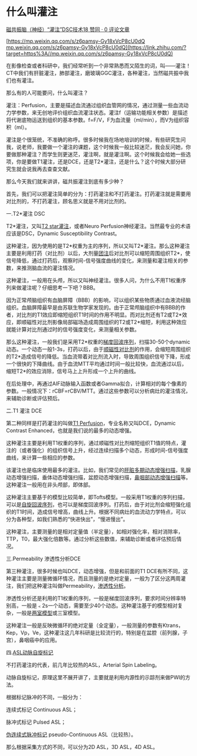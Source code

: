 # 什么叫灌注
[磁共振脑（神经）“灌注”DSC技术18 赞同 · 0 评论文章](https://zhuanlan.zhihu.com/p/351947129)

[https://mp.weixin.qq.com/s/z6pamsy-Gy18xVcP8cU0dQ​mp.weixin.qq.com/s/z6pamsy-Gy18xVcP8cU0dQ](https://link.zhihu.com/?target=https%3A//mp.weixin.qq.com/s/z6pamsy-Gy18xVcP8cU0dQ)

  

在影像检查或者科研中，我们经常听到一个非常熟悉而又陌生的词，叫——灌注！CT中我们有肝脏灌注，肺部灌注，磨玻璃GGC灌注，各种灌注，当然磁共振中我们也有灌注。

那么有的人可能要问，什么叫灌注？

灌注：Perfusion，主要是描述血流通过组织血管网的情况，通过测量一些血流动力学参数，来无创地评价组织血流灌注状态。灌注f（运输功能相关参数）是描述将代谢底物运送到组织的基本参数。f=F/V，F为血流量（ml/min），而V为组织容积（ml）。

灌注是个很笼统，不准确的称呼。很多时候我在场地培训的时候，有些研究生问我，说老师，我要做一个灌注的课题，这个时候我一般比较迷茫，我会反问她，你要做那种灌注？而学生则更迷茫，灌注啊，就是灌注啊。这个时候我会给她一些选项，你是要做T1灌注，还是DCE，还是T2\*灌注，还是什么？这个时候大部分研究生就会说我再去查查文献。

那么今天我们就来讲讲，磁共振灌注到底有多少种？

首先，我们可以把灌注简单的分为：打药灌注和不打药灌注。打药灌注就是需要用对比剂的，不打药灌注，顾名思义就是不用对比剂的。

一.T2\*灌注 DSC

T2\*灌注，又叫[T2 star灌注](https://www.zhihu.com/search?q=T2%20star%E7%81%8C%E6%B3%A8&search_source=Entity&hybrid_search_source=Entity&hybrid_search_extra=%7B%22sourceType%22%3A%22answer%22%2C%22sourceId%22%3A1742476531%7D)，或者Neuro Perfusion神经灌注。当然最专业的术语应该是DSC，Dynamic Susceptibility Contrast。

这种灌注，因为使用的是T2\*权重为主的序列，所以又叫T2\*灌注。那么这种灌注主要是利用打药（对比剂）以后，大剂量[团注](https://www.zhihu.com/search?q=%E5%9B%A2%E6%B3%A8&search_source=Entity&hybrid_search_source=Entity&hybrid_search_extra=%7B%22sourceType%22%3A%22answer%22%2C%22sourceId%22%3A1742476531%7D)后对比剂可以缩短周围组织T2\*，使信号降低，通过打药后，观察时间-信号强度曲线的变化，来测量和灌注相关的参数，来推测脑血流的灌注情况。

这种灌注，一般用在头颅，所以又叫神经灌注。很多人问，为什么不用T1权重序列来做灌注呢？仔细思考一下吧？BBB。

因为正常颅脑组织有血脑屏障（BBB）的影响，可以组织某些物质通过血液流经脑组织。血脑屏障最早是由苏联生物学家发现的。由于正常颅脑组织中有BBB的作者，对比剂的T1效应即缩短组织T1时间的作用不明显。而对比剂还有T2或T2\*效应，即顺磁性对比剂影像局部磁场造成周围组织的T2或T2\*缩短，利用这种效应就能计算对比剂通过时的信号强度变化，来测量相关参数。

那么这种灌注，一般我们是采用T2\*权重的[梯度回波序列](https://www.zhihu.com/search?q=%E6%A2%AF%E5%BA%A6%E5%9B%9E%E6%B3%A2%E5%BA%8F%E5%88%97&search_source=Entity&hybrid_search_source=Entity&hybrid_search_extra=%7B%22sourceType%22%3A%22answer%22%2C%22sourceId%22%3A1742476531%7D)，扫描30-50个dynamic动态。一个动态一般1-3s，打药以后，由于[顺磁性对比剂](https://www.zhihu.com/search?q=%E9%A1%BA%E7%A3%81%E6%80%A7%E5%AF%B9%E6%AF%94%E5%89%82&search_source=Entity&hybrid_search_source=Entity&hybrid_search_extra=%7B%22sourceType%22%3A%22answer%22%2C%22sourceId%22%3A1742476531%7D)的作用，会缩短周围组织的T2\*造成信号的降低。当血流带着对比剂流入时，导致周围组织信号下降，形成一个很快的下降曲线。由于血流MTT平均通过时间一般比较快，血流通过以后，缩短T2\*的效应消除，信号马上上升形成一个上升的曲线。

在后处理中，再通过AIF动脉输入函数或者Gamma拟合，计算相对的每个像素的参数。一般情况下：rCBF=rCBV/MTT。通过这些参数可以分析病灶的灌注情况，来辅助诊断或评估预后。

  

二.T1 灌注 DCE

第二种同样是打药灌注的叫做[T1 Perfusion](https://www.zhihu.com/search?q=T1%20Perfusion&search_source=Entity&hybrid_search_source=Entity&hybrid_search_extra=%7B%22sourceType%22%3A%22answer%22%2C%22sourceId%22%3A1742476531%7D)，专业名称又叫DCE，Dynamic Contrast Enhanced，也就是我们说的最多的动态增强。

这种灌注主要是利用T1权重的序列，通过顺磁性对比剂缩短组织T1值的特点，灌注的（或者强化）的组织信号上升，经过连续扫描多个动态，形成时间-信号强度曲线，来计算一些相应的参数。

该灌注也是临床使用最多的灌注。比如，我们常见的[肝脏多期动态增强扫描](https://www.zhihu.com/search?q=%E8%82%9D%E8%84%8F%E5%A4%9A%E6%9C%9F%E5%8A%A8%E6%80%81%E5%A2%9E%E5%BC%BA%E6%89%AB%E6%8F%8F&search_source=Entity&hybrid_search_source=Entity&hybrid_search_extra=%7B%22sourceType%22%3A%22answer%22%2C%22sourceId%22%3A1742476531%7D)，乳腺动态增强扫描，垂体动态增强扫描，盆腔动态增强扫描，[鼻咽部动态增强扫描](https://www.zhihu.com/search?q=%E9%BC%BB%E5%92%BD%E9%83%A8%E5%8A%A8%E6%80%81%E5%A2%9E%E5%BC%BA%E6%89%AB%E6%8F%8F&search_source=Entity&hybrid_search_source=Entity&hybrid_search_extra=%7B%22sourceType%22%3A%22answer%22%2C%22sourceId%22%3A1742476531%7D)等。这种灌注一般用在非头颅部，即体部。

这种灌注主要基于的模型比较简单，即Tofts模型。一般采用T1权重的序列扫描，可以是[自旋回波序列](https://www.zhihu.com/search?q=%E8%87%AA%E6%97%8B%E5%9B%9E%E6%B3%A2%E5%BA%8F%E5%88%97&search_source=Entity&hybrid_search_source=Entity&hybrid_search_extra=%7B%22sourceType%22%3A%22answer%22%2C%22sourceId%22%3A1742476531%7D)，也可以是梯度回波序列。打药后，由于对比剂会缩短强化组织的T1时间，造成信号增高，曲线上升。根据不同病灶的血流动力学特点，可以分为各种型，如我们熟悉的“快进快出”，“慢进慢出”。

这种灌注，主要测量的是相对定量值（半定量），如相对强化率，相对消除率，TTP，T0，最大强化倍数等。通过分析这些数值，来辅助诊断或者评估预后情况。

  

三.Permeability 渗透性分析DCE

第三种灌注，很多时候也叫DCE，动态增强，但是和前面的T1 DCE有所不同，这种灌注主要是测量微循环情况，而且测量的是绝对定量，一般为了区分这两周灌注，我们把这种灌注叫做Permeability，[渗透性分析](https://www.zhihu.com/search?q=%E6%B8%97%E9%80%8F%E6%80%A7%E5%88%86%E6%9E%90&search_source=Entity&hybrid_search_source=Entity&hybrid_search_extra=%7B%22sourceType%22%3A%22answer%22%2C%22sourceId%22%3A1742476531%7D)。

渗透性分析还是利用的T1权重的序列，一般是梯度回波序列，要求时间分辨率特别高，一般是﹤2s一个动态，需要至少40个动态。这种灌注基于的模型相对复杂，一般是[两室模型](https://www.zhihu.com/search?q=%E4%B8%A4%E5%AE%A4%E6%A8%A1%E5%9E%8B&search_source=Entity&hybrid_search_source=Entity&hybrid_search_extra=%7B%22sourceType%22%3A%22answer%22%2C%22sourceId%22%3A1742476531%7D)或三室模型。

这种灌注一般是反映微循环的绝对定量（全定量），一般测量的参数有Ktrans，Kep，Vp，Ve，这种灌注这几年科研是比较流行的，特别是在盆腔（前列腺，子宫），鼻咽癌中的应用。

  

四.[ASL动脉自旋标记](https://www.zhihu.com/search?q=ASL%E5%8A%A8%E8%84%89%E8%87%AA%E6%97%8B%E6%A0%87%E8%AE%B0&search_source=Entity&hybrid_search_source=Entity&hybrid_search_extra=%7B%22sourceType%22%3A%22answer%22%2C%22sourceId%22%3A1742476531%7D)

不打药灌注的代表，前几年比较热的ASL，Arterial Spin Labeling。

动脉自旋标记，原理这里不展开讲了，主要就是利用内源性的示踪剂来做PWI的方法。

根据标记脉冲的不同，一般分为：

连续式标记 Continuous ASL；

脉冲式标记 Pulsed ASL；

[伪连续式脉冲标记](https://www.zhihu.com/search?q=%E4%BC%AA%E8%BF%9E%E7%BB%AD%E5%BC%8F%E8%84%89%E5%86%B2%E6%A0%87%E8%AE%B0&search_source=Entity&hybrid_search_source=Entity&hybrid_search_extra=%7B%22sourceType%22%3A%22answer%22%2C%22sourceId%22%3A1742476531%7D) pseudo-Continuous ASL（比较热）。

那么根据采集方式的不同，可以分为2D ASL，3D ASL，4D ASL。